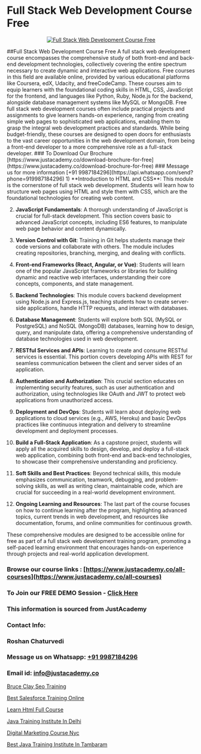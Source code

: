 # Full Stack Web Development Course Free

<p align="center">
  <a href="https://justacademy.co/program-detail/full-stack-web-development">
    <img src="https://justacademy.co/storage2/program_images/1704700371.webp" alt="Full Stack Web Development Course Free">
  </a>
</p>
##Full Stack Web Development Course Free
A full stack web development course encompasses the comprehensive study of both front-end and back-end development technologies, collectively covering the entire spectrum necessary to create dynamic and interactive web applications. Free courses in this field are available online, provided by various educational platforms like Coursera, edX, Udacity, and freeCodeCamp. These courses aim to equip learners with the foundational coding skills in HTML, CSS, JavaScript for the frontend, and languages like Python, Ruby, Node.js for the backend, alongside database management systems like MySQL or MongoDB. Free full stack web development courses often include practical projects and assignments to give learners hands-on experience, ranging from creating simple web pages to sophisticated web applications, enabling them to grasp the integral web development practices and standards. While being budget-friendly, these courses are designed to open doors for enthusiasts to the vast career opportunities in the web development domain, from being a front-end developer to a more comprehensive role as a full-stack developer.
### To Download Our Brochure [https://www.justacademy.co/download-brochure-for-free](https://www.justacademy.co/download-brochure-for-free)
### Message us for more information [+91 9987184296](https://api.whatsapp.com/send?phone=919987184296)
1) **Introduction to HTML and CSS**: This module is the cornerstone of full stack web development. Students will learn how to structure web pages using HTML and style them with CSS, which are the foundational technologies for creating web content.

2) **JavaScript Fundamentals**: A thorough understanding of JavaScript is crucial for full-stack development. This section covers basic to advanced JavaScript concepts, including ES6 features, to manipulate web page behavior and content dynamically.

3) **Version Control with Git**: Training in Git helps students manage their code versions and collaborate with others. The module includes creating repositories, branching, merging, and dealing with conflicts.

4) **Front-end Frameworks (React, Angular, or Vue)**: Students will learn one of the popular JavaScript frameworks or libraries for building dynamic and reactive web interfaces, understanding their core concepts, components, and state management.

5) **Backend Technologies**: This module covers backend development using Node.js and Express.js, teaching students how to create server-side applications, handle HTTP requests, and interact with databases.

6) **Database Management**: Students will explore both SQL (MySQL or PostgreSQL) and NoSQL (MongoDB) databases, learning how to design, query, and manipulate data, offering a comprehensive understanding of database technologies used in web development.

7) **RESTful Services and APIs**: Learning to create and consume RESTful services is essential. This portion covers developing APIs with REST for seamless communication between the client and server sides of an application.

8) **Authentication and Authorization**: This crucial section educates on implementing security features, such as user authentication and authorization, using technologies like OAuth and JWT to protect web applications from unauthorized access.

9) **Deployment and DevOps**: Students will learn about deploying web applications to cloud services (e.g., AWS, Heroku) and basic DevOps practices like continuous integration and delivery to streamline development and deployment processes.

10) **Build a Full-Stack Application**: As a capstone project, students will apply all the acquired skills to design, develop, and deploy a full-stack web application, combining both front-end and back-end technologies, to showcase their comprehensive understanding and proficiency.

11) **Soft Skills and Best Practices**: Beyond technical skills, this module emphasizes communication, teamwork, debugging, and problem-solving skills, as well as writing clean, maintainable code, which are crucial for succeeding in a real-world development environment.

12) **Ongoing Learning and Resources**: The last part of the course focuses on how to continue learning after the program, highlighting advanced topics, current trends in web development, and resources like documentation, forums, and online communities for continuous growth.

These comprehensive modules are designed to be accessible online for free as part of a full stack web development training program, promoting a self-paced learning environment that encourages hands-on experience through projects and real-world application development.

### Browse our course links : [https://www.justacademy.co/all-courses](https://www.justacademy.co/all-courses) 
### To Join our FREE DEMO Session - [Click Here](https://www.justacademy.co/register-for-course-demo)


### This information is sourced from JustAcademy
### Contact Info:
### Roshan Chaturvedi
### Message us on Whatsapp: [+91 9987184296](https://api.whatsapp.com/send?phone=919987184296)
### Email id: [info@justacademy.co](mailto:info@justacademy.co)
                
[Bruce Clay Seo Training](https://www.linkedin.com/pulse/bruce-clay-seo-training-justacademy-coventry-xo4pe?trackingId=A2FIe485L1cUfAZcpygMDg%3D%3D&lipi=urn%3Ali%3Apage%3Ad_flagship3_company_admin%3BvasO6SUGTP2oKUhUaDM59w%3D%3D)

[Best Salesforce Training Online](https://www.linkedin.com/pulse/best-salesforce-training-online-justacademy-manchester-pr9of?trackingId=1ZueeR%2B2nsMWg3XpA3dIoQ%3D%3D&lipi=urn%3Ali%3Apage%3Ad_flagship3_company_admin%3BRPj7cFFBTbicPRo%2F8FQZQw%3D%3D)

[Learn Html Full Course](https://medium.com/@negishivu99/learn-html-full-course-0f3fd704732c)

[Java Training Institute In Delhi](https://medium.com/@surajvaishnav5015/java-training-institute-in-delhi-ed526311c79f)

[Digital Marketing Course Nyc](https://justacademyin.github.io/justacademy/digital-marketing-course-nyc)

[Best Java Training Institute In Tambaram](https://justacademyin.github.io/justacademy/best-java-training-institute-in-tambaram)

